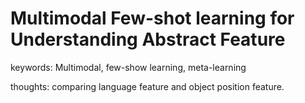 # Multimodal Few-shot learning for Understanding Abstract Feature
keywords: Multimodal, few-show learning, meta-learning

thoughts: comparing language feature and object position feature.

